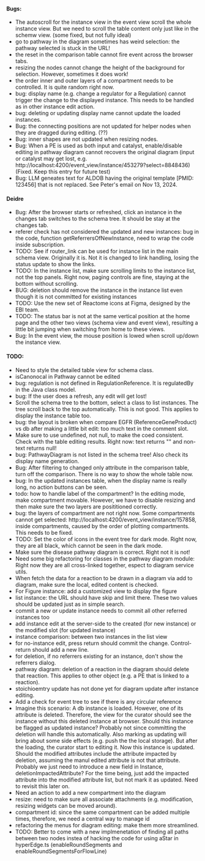 #### Bugs:
- The autoscroll for the instance view in the event view scroll the whole instance view. But we need to scroll the table content only just like in the schemw view. (some fixed, but not fully ideal)
- go to pathway in the diagram sometimes has weird selection: the pathway selected is stuck in the URL!
- the reset in the comparison table cannot fire event across the browser tabs.
- resizing the nodes cannot change the height of the background for selection. However, sometimes it does work!
- the order inner and outer layers of a compartment needs to be controlled. It is quite random right now.
- bug: display name (e.g. change a regulator for a Regulation) cannot trigger the change to the displayed instance. This needs to be handled as in other instance edit action.
- bug: deleting or updating display name cannot update the loaded instances.
- Bug: the connecting positions are not updated for helper nodes when they are dragged during editing. (??)
- Bug: inner shapes are not updated when resizing nodes.
- Bug: When a PE is used as both input and catalyst, enable/disable editing in pathway diagram cannot recovers the original diagram (input or catalyst may get lost, e.g. http://localhost:4200/event_view/instance/453279?select=8848436) (Fixed. Keep this entry for future test)
- Bug: LLM geneates text for ALDOB having the original template [PMID: 123456] that is not replaced. See Peter's email on Nov 13, 2024.


#### Deidre
- Bug: After the browser starts or refreshed, click an instance in the changes tab switches to the schema tree. It should be stay at the changes tab.
- referer check has not considered the updated and new instances: bug in the code, function getReferrersOfNewInstance, need to wrap the code inside subscription.
- TODO: See if router_link can be used for instance list in the main schema view. Originally it is. Not it is changed to link handling, losing the status update to show the links.
- TODO: In the instance list, make sure scrolling limits to the instance list, not the top panels. Right now, paging controls are fine, staying at the bottom without scrolling.
- BUG: deletion should remove the instance in the instance list even though it is not committed for existing instances
- TODO: Use the new set of Reactome icons at Figma, designed by the EBI team.
- TODO: The status bar is not at the same vertical position at the home page and the other two views (schema view and event view), resulting a little bit jumping when switching from home to these views.
- Bug: In the event view, the mouse position is lowed when scroll up/down the instance view.

#### TODO:
- Need to style the detailed table view for schema class.
- isCanonocal in Pathway cannot be edited
- bug: regulation is not defined in RegulationReference. It is regulatedBy in the Java class model.
- bug: If the user does a refresh, any edit will get lost!
- Scroll the schema tree to the bottom, select a class to list instances. The tree scroll back to the top automatically. This is not good. This applies to display the instance table too. 
- bug: the layout is broken when compare EGFR (ReferenceGeneProduct) vs db after making a little bit edit: too much text in the comment slot.
- Make sure to use undefined, not null, to make the coed consistent. Check with the table editing results. Right now: text returns "" and non-text returns null!
- bug: PathwayDiagram is not listed in the schema tree! Also check its display name generation.
- Bug: After filtering to changed only attribute in the comparison table, turn off the comparison. There is no way to show the whole table now.
- bug: In the updated instances table, when the display name is really long, no action buttons can be seen.
- todo: how to handle label of the compartment? In the editing mode, make compartment movable. However, we have to disable resizing and then make sure the two layers are posititioned correctly.
- bug: the layers of compartment are not right now. Some compartments cannot get selected: http://localhost:4200/event_view/instance/157858, inside compartments, caused by the order of plotting compartments. This needs to be fixed.
- TODO: Set the color of icons in the event tree for dark mode. Right now, they are all black, which cannot be seen in the dark mode.
- Make sure the disease pathway diagram is correct. Right not it is not!
- Need some big refactoring for classes in the pathway diagram module: Right now they are all cross-linked together, espect to diagram service utils.
- When fetch the data for a reaction to be drawn in a diagram via add to diagram, make sure the local, edited content is checked.
- For Figure instance: add a customized view to display the figure
- list instance: the URL should have skip and limit there. These two values should be updated just as in simple search.
- commit a new or update instance needs to commit all other referred instances too
- add instance edit at the server-side to the created (for new instance) or the modified slot (for updated instance)
- instance comparison: between two instances in the list view
- for no-instance edit, press return should commit the change. Control-return should add a new line.
- for deletion, if no referrers existing for an instance, don't show the referrers dialog.
- pathway diagram: deletion of a reaction in the diagram should delete that reaction. This applies to other object (e.g. a PE that is linked to a reaction).
- stoichioemtry update has not done yet for diagram update after instance editing.
- Add a check for event tree to see if there is any circular reference
- Imagine this scenario: A db instance is loaded. However, one of its attribute is deleted. Therefore, the view for the curator should see the instance without this deleted instance at browser. Should this instance be flagged as updated instance? Probably not since committing the deletion will handle this automatically. Also marking as updating will bring about some side effects (e.g. push the the local storage). But after the loading, the curator start to editing it. Now this instance is updated. Should the modified attributes include the attribute impacted by deletion, assuming the manul edited attribute is not that attribute. Probably we just need to introduce a new field in Instance, deletionImpactedAttribute? For the time being, just add the impacted attribute into the modified attribute list, but not mark it as updated. Need to revisit this later on.
- Need an action to add a new compartment into the diagram
- resize: need to make sure all associate attachments (e.g. modification, resizing widgets can be moved around).
- compartment id: since the same compartment can be added multiple times, therefore, we need a central way to manage id
- refactoring the menus for diagram editing: make them more streamlined.
- TODO: Better to come with a new implmenetation of finding all paths between two nodes instea of hacking the code for using aStar in hyperEdge.ts (enableRoundSegments and enableRoundSegmentsForFlowLine)
